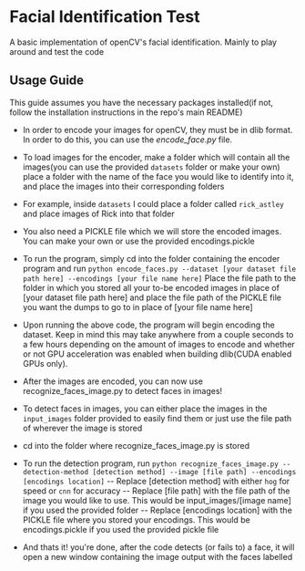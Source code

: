 # Facial Identification Test


A basic implementation of openCV's facial identification. Mainly to play around and test the code

## Usage Guide

This guide assumes you have the necessary packages installed(if not, follow the installation instructions in the repo's main README)

- In order to encode your images for openCV, they must be in dlib format. In order to do this, you can use the *encode_face.py* file. 

- To load images for the encoder, make a folder which will contain all the images(you can use the provided `datasets` folder or make your own)
place a folder with the name of the face you would like to identify into it, and place the images into their corresponding folders

- For example, inside `datasets` I could place a folder called `rick_astley` and place images of Rick into that folder

- You also need a PICKLE file which we will store the encoded images. You can make your own or use the provided encodings.pickle

- To run the program, simply cd into the folder containing the encoder program and run `python encode_faces.py --dataset [your dataset file path here] --encodings [your file name here]`
Place the file path to the folder in which you stored all your to-be encoded images in place of [your dataset file path here] and place the file path of the PICKLE file you want the dumps to go to in place of [your file name here]

- Upon running the above code, the program will begin encoding the dataset. Keep in mind this may take anywhere from a couple seconds to a few hours depending on the amount of images to encode and whether or not GPU acceleration was enabled when building dlib(CUDA enabled GPUs only).

- After the images are encoded, you can now use recognize_faces_image.py to detect faces in images!

- To detect faces in images, you can either place the images in the `input_images` folder provided to easily find them or just use the file path of wherever the image is stored

- cd into the folder where recognize_faces_image.py is stored

- To run the detection program, run `python recognize_faces_image.py --detection-method [detection method] --image [file path] --encodings [encodings location]`
-- Replace [detection method] with either `hog` for speed or `cnn` for accuracy
-- Replace [file path] with the file path of the image you would like to use. This would be input_images/[image name] if you used the provided folder
-- Replace [encodings location] with the PICKLE file where you stored your encodings. This would be encodings.pickle if you used the provided pickle file

- And thats it! you're done, after the code detects (or fails to) a face, it will open a new window containing the image output with the faces labelled 
